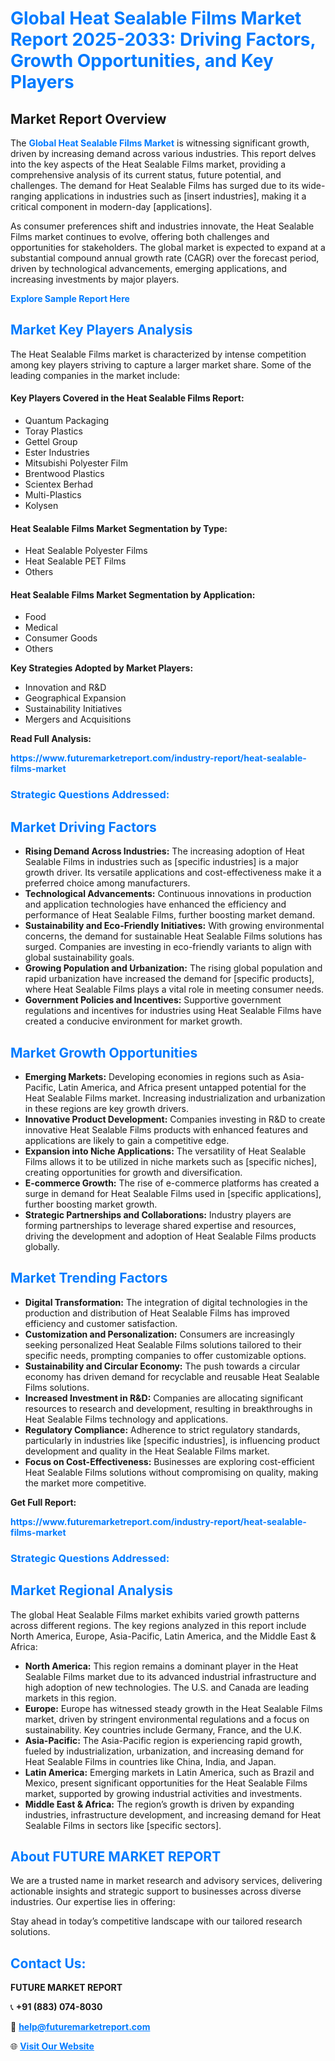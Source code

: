 <h1 style="color: #007BFF;">Global Heat Sealable Films Market Report 2025-2033: Driving Factors, Growth Opportunities, and Key Players</h1>

<section id="overview">
<h2>Market Report Overview</h2>
<p>The <a href="https://www.futuremarketreport.com/industry-report/heat-sealable-films-market" style="color: #007BFF; text-decoration: none;"><strong>Global Heat Sealable Films Market</strong></a> is witnessing significant growth, driven by increasing demand across various industries. This report delves into the key aspects of the Heat Sealable Films market, providing a comprehensive analysis of its current status, future potential, and challenges. The demand for Heat Sealable Films has surged due to its wide-ranging applications in industries such as [insert industries], making it a critical component in modern-day [applications].</p>
<p>As consumer preferences shift and industries innovate, the Heat Sealable Films market continues to evolve, offering both challenges and opportunities for stakeholders. The global market is expected to expand at a substantial compound annual growth rate (CAGR) over the forecast period, driven by technological advancements, emerging applications, and increasing investments by major players.</p>
</section>

<section id="overview">
<p><a href="https://www.futuremarketreport.com/request-sample/reportId=90268" style="color: #007BFF; text-decoration: none;"><strong>Explore Sample Report Here</strong></a></p>
</section>

<section id="key-players">
<h2 style="color: #007BFF;">Market Key Players Analysis</h2>
<p>The Heat Sealable Films market is characterized by intense competition among key players striving to capture a larger market share. Some of the leading companies in the market include:</p>
<h4>Key Players Covered in the Heat Sealable Films Report:</h4>
<ul><li>Quantum Packaging</li><li>Toray Plastics</li><li>Gettel Group</li><li>Ester Industries</li><li>Mitsubishi Polyester Film</li><li>Brentwood Plastics</li><li>Scientex Berhad</li><li>Multi-Plastics</li><li>Kolysen</li></ul>
<h4>Heat Sealable Films Market Segmentation by Type:</h4>
<ul><li>Heat Sealable Polyester Films</li><li>Heat Sealable PET Films</li><li>Others</li></ul>

<h4>Heat Sealable Films Market Segmentation by Application:</h4>
<ul><li>Food</li><li>Medical</li><li>Consumer Goods</li><li>Others</li></ul>
<p><strong>Key Strategies Adopted by Market Players:</strong></p>
<ul>
<li>Innovation and R&D</li>
<li>Geographical Expansion</li>
<li>Sustainability Initiatives</li>
<li>Mergers and Acquisitions</li>
</ul>
</section>

<section>
<p><strong>Read Full Analysis: </strong></p><a href="https://www.futuremarketreport.com/industry-report/heat-sealable-films-market" style="color: #007BFF; text-decoration: none;"><strong>https://www.futuremarketreport.com/industry-report/heat-sealable-films-market</strong></a>
<h3 style="color: #007BFF;">Strategic Questions Addressed:</h3>
</section>

<section id="driving-factors">
<h2 style="color: #007BFF;">Market Driving Factors</h2>
<ul>
<li><strong>Rising Demand Across Industries:</strong> The increasing adoption of Heat Sealable Films in industries such as [specific industries] is a major growth driver. Its versatile applications and cost-effectiveness make it a preferred choice among manufacturers.</li>
<li><strong>Technological Advancements:</strong> Continuous innovations in production and application technologies have enhanced the efficiency and performance of Heat Sealable Films, further boosting market demand.</li>
<li><strong>Sustainability and Eco-Friendly Initiatives:</strong> With growing environmental concerns, the demand for sustainable Heat Sealable Films solutions has surged. Companies are investing in eco-friendly variants to align with global sustainability goals.</li>
<li><strong>Growing Population and Urbanization:</strong> The rising global population and rapid urbanization have increased the demand for [specific products], where Heat Sealable Films plays a vital role in meeting consumer needs.</li>
<li><strong>Government Policies and Incentives:</strong> Supportive government regulations and incentives for industries using Heat Sealable Films have created a conducive environment for market growth.</li>
</ul>
</section>

<section id="growth-opportunities">
<h2 style="color: #007BFF;">Market Growth Opportunities</h2>
<ul>
<li><strong>Emerging Markets:</strong> Developing economies in regions such as Asia-Pacific, Latin America, and Africa present untapped potential for the Heat Sealable Films market. Increasing industrialization and urbanization in these regions are key growth drivers.</li>
<li><strong>Innovative Product Development:</strong> Companies investing in R&D to create innovative Heat Sealable Films products with enhanced features and applications are likely to gain a competitive edge.</li>
<li><strong>Expansion into Niche Applications:</strong> The versatility of Heat Sealable Films allows it to be utilized in niche markets such as [specific niches], creating opportunities for growth and diversification.</li>
<li><strong>E-commerce Growth:</strong> The rise of e-commerce platforms has created a surge in demand for Heat Sealable Films used in [specific applications], further boosting market growth.</li>
<li><strong>Strategic Partnerships and Collaborations:</strong> Industry players are forming partnerships to leverage shared expertise and resources, driving the development and adoption of Heat Sealable Films products globally.</li>
</ul>
</section>

<section id="trending-factors">
<h2 style="color: #007BFF;">Market Trending Factors</h2>
<ul>
<li><strong>Digital Transformation:</strong> The integration of digital technologies in the production and distribution of Heat Sealable Films has improved efficiency and customer satisfaction.</li>
<li><strong>Customization and Personalization:</strong> Consumers are increasingly seeking personalized Heat Sealable Films solutions tailored to their specific needs, prompting companies to offer customizable options.</li>
<li><strong>Sustainability and Circular Economy:</strong> The push towards a circular economy has driven demand for recyclable and reusable Heat Sealable Films solutions.</li>
<li><strong>Increased Investment in R&D:</strong> Companies are allocating significant resources to research and development, resulting in breakthroughs in Heat Sealable Films technology and applications.</li>
<li><strong>Regulatory Compliance:</strong> Adherence to strict regulatory standards, particularly in industries like [specific industries], is influencing product development and quality in the Heat Sealable Films market.</li>
<li><strong>Focus on Cost-Effectiveness:</strong> Businesses are exploring cost-efficient Heat Sealable Films solutions without compromising on quality, making the market more competitive.</li>
</ul>
</section>

<section>
<p><strong>Get Full Report: </strong></p><a href="https://www.futuremarketreport.com/industry-report/heat-sealable-films-market" style="color: #007BFF; text-decoration: none;"><strong>https://www.futuremarketreport.com/industry-report/heat-sealable-films-market</strong></a>
<h3 style="color: #007BFF;">Strategic Questions Addressed:</h3>
</section>


<section id="regional-analysis">
<h2 style="color: #007BFF;">Market Regional Analysis</h2>
<p>The global Heat Sealable Films market exhibits varied growth patterns across different regions. The key regions analyzed in this report include North America, Europe, Asia-Pacific, Latin America, and the Middle East & Africa:</p>
<ul>
<li><strong>North America:</strong> This region remains a dominant player in the Heat Sealable Films market due to its advanced industrial infrastructure and high adoption of new technologies. The U.S. and Canada are leading markets in this region.</li>
<li><strong>Europe:</strong> Europe has witnessed steady growth in the Heat Sealable Films market, driven by stringent environmental regulations and a focus on sustainability. Key countries include Germany, France, and the U.K.</li>
<li><strong>Asia-Pacific:</strong> The Asia-Pacific region is experiencing rapid growth, fueled by industrialization, urbanization, and increasing demand for Heat Sealable Films in countries like China, India, and Japan.</li>
<li><strong>Latin America:</strong> Emerging markets in Latin America, such as Brazil and Mexico, present significant opportunities for the Heat Sealable Films market, supported by growing industrial activities and investments.</li>
<li><strong>Middle East & Africa:</strong> The region’s growth is driven by expanding industries, infrastructure development, and increasing demand for Heat Sealable Films in sectors like [specific sectors].</li>
</ul>
</section>

<footer>
<h2 style="color: #007BFF;">About FUTURE MARKET REPORT</h2>
<p>We are a trusted name in market research and advisory services, delivering actionable insights and strategic support to businesses across diverse industries. Our expertise lies in offering:</p>

<p>Stay ahead in today’s competitive landscape with our tailored research solutions.</p>

<h2 style="color: #007BFF;">Contact Us:</h2>
<p><strong>FUTURE MARKET REPORT</strong></p>
<p>📞 <strong>+91 (883) 074-8030</strong></p>
<p>📧 <strong><a href="mailto:help@futuremarketreport.com" style="color: #007BFF;">help@futuremarketreport.com</a></strong></p>
<p>🌐 <strong><a href="https://www.futuremarketreport.com/" style="color: #007BFF;">Visit Our Website</a></strong></p>
</footer>